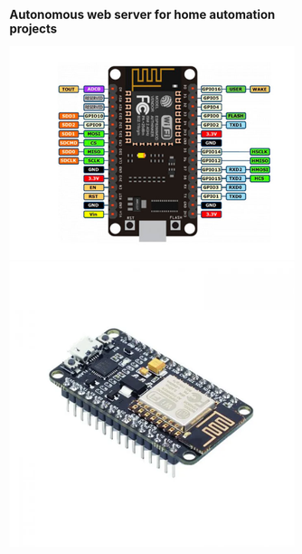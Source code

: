 ## Autonomous web server for home automation projects

![NodeMCU](./public/images/NodeMCU.jpg)
![NodeMCU Picture](./public/images/NodeMCU-picture.webp)